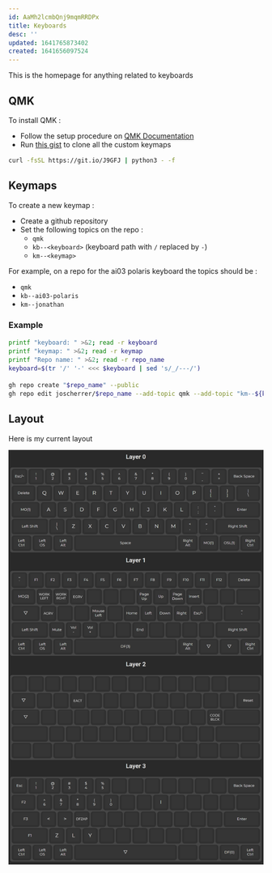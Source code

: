 ```yaml
---
id: AaMh2lcmbQnj9mqmRRDPx
title: Keyboards
desc: ''
updated: 1641765873402
created: 1641656097524
---
```


This is the homepage for anything related to keyboards

## QMK

To install QMK :

- Follow the setup procedure on [QMK Documentation](docs.qmk.fm)
- Run [this gist](https://gist.github.com/joscherrer/e1274d2c49884b12ed3f9af14dd3a4e7) to clone all the custom keymaps
```bash
curl -fsSL https://git.io/J9GFJ | python3 - -f
```

## Keymaps

To create a new keymap :

- Create a github repository
- Set the following topics on the repo :
    - `qmk`
    - `kb--<keyboard>` (keyboard path with `/` replaced by `-`)
    - `km--<keymap>`

For example, on a repo for the ai03 polaris keyboard the topics should be :
- `qmk`
- `kb--ai03-polaris`
- `km--jonathan`

### Example

```bash
printf "keyboard: " >&2; read -r keyboard
printf "keymap: " >&2; read -r keymap
printf "Repo name: " >&2; read -r repo_name
keyboard=$(tr '/' '-' <<< $keyboard | sed 's/_/---/')

gh repo create "$repo_name" --public
gh repo edit joscherrer/$repo_name --add-topic qmk --add-topic "km--${keymap}" --add-topic "kb--$keyboard"
```

## Layout

Here is my current layout

![layout](assets/images/keymap.png)
